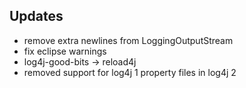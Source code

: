 ## Updates

* remove extra newlines from LoggingOutputStream
* fix eclipse warnings
* log4j-good-bits -> reload4j
* removed support for log4j 1 property files in log4j 2